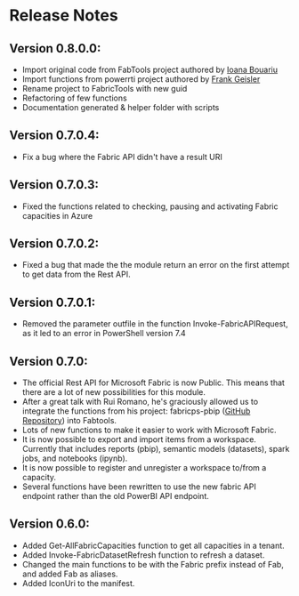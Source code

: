 # Release Notes
## Version 0.8.0.0:
- Import original code from FabTools project authored by [Ioana Bouariu](https://github.com/Jojobit)
- Import functions from powerrti project authored by [Frank Geisler](https://github.com/Frank-Geisler)
- Rename project to FabricTools with new guid 
- Refactoring of few functions
- Documentation generated & helper folder with scripts

## Version 0.7.0.4:
- Fix a bug where the Fabric API didn't have a result URI

## Version 0.7.0.3:
- Fixed the functions related to checking, pausing and activating Fabric capacities in Azure

## Version 0.7.0.2:
- Fixed a bug that made the the module return an error on the first attempt to get data from the Rest API.

## Version 0.7.0.1:
- Removed the parameter outfile in the function Invoke-FabricAPIRequest, as it led to an error in PowerShell version 7.4

## Version 0.7.0:
- The official Rest API for Microsoft Fabric is now Public. This means that there are a lot of new possibilities for this module.
- After a great talk with Rui Romano, he's graciously allowed us to integrate the functions from his project: fabricps-pbip ([GitHub Repository](https://github.com/RuiRomano/fabricps-pbip)) into Fabtools.
- Lots of new functions to make it easier to work with Microsoft Fabric.
- It is now possible to export and import items from a workspace. Currently that includes reports (pbip), semantic models (datasets), spark jobs, and notebooks (ipynb).
- It is now possible to register and unregister a workspace to/from a capacity.
- Several functions have been rewritten to use the new fabric API endpoint rather than the old PowerBI API endpoint.

## Version 0.6.0:
- Added Get-AllFabricCapacities function to get all capacities in a tenant.
- Added Invoke-FabricDatasetRefresh function to refresh a dataset.
- Changed the main functions to be with the Fabric prefix instead of Fab, and added Fab as aliases.
- Added IconUri to the manifest.
